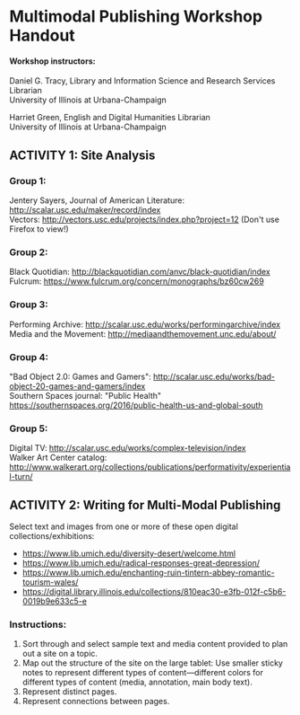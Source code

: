 # Multimodal Publishing Workshop Handout
#### Workshop instructors: 
Daniel G. Tracy, Library and Information Science and Research Services Librarian  
University of Illinois at Urbana-Champaign

Harriet Green, English and Digital Humanities Librarian  
University of Illinois at Urbana-Champaign

## ACTIVITY 1: Site Analysis

### Group 1: 
Jentery Sayers, Journal of American Literature: http://scalar.usc.edu/maker/record/index  
Vectors: http://vectors.usc.edu/projects/index.php?project=12 (Don't use Firefox to view!)  

### Group 2: 
Black Quotidian: http://blackquotidian.com/anvc/black-quotidian/index   
Fulcrum: https://www.fulcrum.org/concern/monographs/bz60cw269   

### Group 3:
Performing Archive: http://scalar.usc.edu/works/performingarchive/index   
Media and the Movement: http://mediaandthemovement.unc.edu/about/  
 
### Group 4:
"Bad Object 2.0: Games and Gamers": http://scalar.usc.edu/works/bad-object-20-games-and-gamers/index  
Southern Spaces journal: "Public Health" https://southernspaces.org/2016/public-health-us-and-global-south  

### Group 5:
Digital TV: http://scalar.usc.edu/works/complex-television/index  
Walker Art Center catalog: http://www.walkerart.org/collections/publications/performativity/experiential-turn/   

## ACTIVITY 2: Writing for Multi-Modal Publishing
Select text and images from one or more of these open digital collections/exhibitions:
*	https://www.lib.umich.edu/diversity-desert/welcome.html
* https://www.lib.umich.edu/radical-responses-great-depression/
* https://www.lib.umich.edu/enchanting-ruin-tintern-abbey-romantic-tourism-wales/
* https://digital.library.illinois.edu/collections/810eac30-e3fb-012f-c5b6-0019b9e633c5-e

### Instructions:
1.	Sort through and select sample text and media content provided to plan out a site on a topic.
2.	Map out the structure of the site on the large tablet:  Use smaller sticky notes to represent different types of content—different colors for different types of content (media, annotation, main body text).
3.	Represent distinct pages.
4.	Represent connections between pages.
